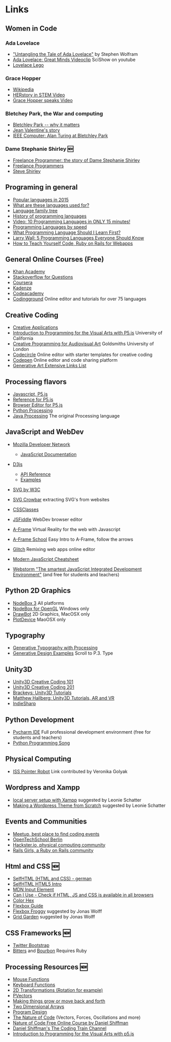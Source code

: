 # Links

## Women in Code
### Ada Lovelace
* ["Untangling the Tale of Ada Lovelace"](http://blog.stephenwolfram.com/2015/12/untangling-the-tale-of-ada-lovelace/) by Stephen Wolfram
* [Ada Lovelace: Great Minds Videoclip](https://www.youtube.com/watch?v=uBbVbqRvqTM) SciShow on youtube
* [Lovelace Lego](https://io9.gizmodo.com/bring-back-victorian-science-with-this-lego-lovelace-b-1747433388?utm_campaign=socialflow_io9_facebook&utm_source=io9_facebook&utm_medium=socialflow)

### Grace Hopper
* [Wikipedia](https://en.wikipedia.org/wiki/Grace_Hopper) 
* [HERstory in STEM Video](https://www.youtube.com/watch?v=S6sh8CxwWx8)
* [Grace Hopper speaks Video](https://youtu.be/qundvme1Tik?t=28m32s)

### Bletchey Park, the War and computing 
* [Bletchley Park -- why it matters](https://www.youtube.com/watch?v=3Ky3-Tbkyhg)
* [Jean Valentine's story](https://www.youtube.com/watch?v=HYNen5muQSE)
* [IEEE Computer: Alan Turing at Bletchley Park](https://youtu.be/5nK_ft0Lf1s)

### Dame Stephanie Shirley :new:
* [Freelance Programmer: the story of Dame Stephanie Shirley](https://www.youtube.com/watch?v=d5nzJ1rQBew)
* [Freelance Programmers](https://en.wikipedia.org/wiki/Xansa)
* [Steve Shirley](https://en.wikipedia.org/wiki/Steve_Shirley)


## Programing in general

* [Popular languages in 2015](http://blog.mclaughlinsoftware.com/wp-content/uploads/2015/01/07dataflow-14036434246802.jpg)
* [What are these languages used for?](http://blog.mclaughlinsoftware.com/wp-content/uploads/2015/01/07dataflow-14036434246802.jpg)
* [Language family tree](https://upload.wikimedia.org/wikipedia/commons/2/25/Genealogical_tree_of_programming_languages.svg)
* [History of programming languages](https://upload.wikimedia.org/wikipedia/commons/2/25/Genealogical_tree_of_programming_languages.svg)
* [Video: 10 Programming Languages in ONLY 15 minutes!](https://youtu.be/7bE2mI4ePeU?t=30s)
* [Programming Languages by speed](https://benchmarksgame-team.pages.debian.net/benchmarksgame/)
* [What Programming Language Should I Learn First?](https://www.youtube.com/watch?v=poJfwre2PIs)
* [Larry Wall: 5 Programming Languages Everyone Should Know](https://www.youtube.com/watch?v=LR8fQiskYII)
* [How to Teach Yourself Code, Ruby on Rails for Webapps](https://www.youtube.com/watch?v=T0qAjgQFR4c) 

## General Online Courses (Free)
* [Khan Academy](https://www.khanacademy.org/computing/computer-programming)
* [Stackoverflow for Questions](http://stackoverflow.com/)
* [Coursera](https://www.coursera.org/)
* [Kadenze](https://www.kadenze.com/)
* [Codeacademy](https://www.codecademy.com/learn)
* [Codingground](https://tutorialspoint.com/codingground.htm) Online editor and tutorials for over 75 languages 


## Creative Coding
* [Creative Applications]()
* [Introduction to Programming for the Visual Arts with P5.js](https://www.kadenze.com/courses/introduction-to-programming-for-the-visual-arts-with-p5-js-vi/) University of California
* [Creative Programming for Audiovisual Art](https://www.kadenze.com/courses/creative-programming-for-audiovisual-art) Goldsmiths University of London
* [Codecircle](https://live.codecircle.com) Online editor with starter templates for creative coding 
* [Codepen](https://codepen.io) Online editor and code sharing platform
* [Generative Art Extensive Links List](https://github.com/kosmos/awesome-generative-art)

## Processing flavors
* [Javascript, P5.js](https://p5js.org/)
* [Reference for P5.js](https://p5js.org/reference/)
* [Browser Editor for P5.js ](https://alpha.editor.p5js.org)
* [Python Processing](http://py.prbcessing.org/)
* [Java Processing](http://processing.org/) The original Processing language

## JavaScript and WebDev

* [Mozilla Developer Network](https://developer.mozilla.org/en-US/)
    - [JavaScript Documentation](https://developer.mozilla.org/en-US/docs/Web/JavaScript)
* [D3js](https://d3js.org/)
    - [API Reference](https://github.com/d3/d3/blob/master/API.md)
    - [Examples](https://github.com/d3/d3/wiki/Gallery)
* [SVG by W3C](https://www.w3.org/TR/SVG/) 
* [SVG Crowbar](https://nytimes.github.io/svg-crowbar/) extracting SVG's from websites
* [CSSClasses](http://cssclass.es/materials/)
* [JSFiddle](http://jsfiddle.net/) WebDev browser editor 
* [A-Frame](https://aframe.io) Virtual Reality for the web with Javascript
* [A-Frame School](https://aframe.io/aframe-school/) Easy Intro to A-Frame, follow the arrows
* [Glitch](https://glitch.com) Remixing web apps online editor
* [Modern JavaScript Cheatsheet](https://github.com/mbeaudru/modern-js-cheatsheet)
 
 * [Webstorm "The smartest JavaScript Integrated Development Environment"](https://www.jetbrains.com/webstorm/) (and free for students and teachers)

## Python 2D Graphics

* [NodeBox 3](https://www.nodebox.net/node/) All platforms
* [NodeBox for OpenGL](http://www.cityinabottle.org/nodebox/) Windows only
* [DrawBot](http://drawbot.readthedocs.io/index.html) 2D Graphics, MacOSX only
* [PlotDevice](https://plotdevice.io/) MaoOSX only

## Typography
* [Generative Typography with Processing](http://www.creativeapplications.net/processing/generative-typography-processing-tutorial/)
* [Generative Design Examples](http://www.generative-gestaltung.de/2/) Scroll to P.3. Type

## Unity3D 
* [Unity3D Creative Coding 101](https://www.youtube.com/playlist?list=PL64OnOdZ_3NGD4qvRucx7BpKUZ-IqGc0Q)
* [Unity3D Creative Coding 201](https://www.youtube.com/watch?v=a-quaXuEdhU&list=PL64OnOdZ_3NF4iv53e8eG7t1erC1PgKx6)
* [Brackeys: Unity3D Tutorials](https://www.youtube.com/user/Brackeys/playlists)
* [Matthew Hallberg: Unity3D Tutorials, AR and VR](https://www.youtube.com/channel/UClm2DY6pj3ygKoKhEVr7KFw/playlists)
* [IndieSharp](https://www.youtube.com/user/Unity3DCoder/playlists)

## Python Development
* [Pycharm IDE](https://www.jetbrains.com/student/) Full professional development environment (free for students and teachers)
* [Python Programming Song](https://www.youtube.com/watch?v=3UsKYsLSGpU)

## Physical Computing
* [ISS Pointer Robot](http://www.instructables.com/id/ISS-Pointer-Robo/) Link contributed by Veronika Golyak

## Wordpress and Xampp
* [local server setup with Xampp](https://www.youtube.com/watch?v=85T6DrPiIY4&app=desktop) suggested by  Leonie Schatter
* [Making a Wordpress Theme from Scratch](https://www.youtube.com/watch?v=oTRZYnYQlmo) suggested by Leonie Schatter

## Events and Communities
* [Meetup, best place to find coding events](https://www.meetup.com/)
* [OpenTechSchool Berlin](http://www.opentechschool.org)
* [Hackster.io, physical computing community](https://www.hackster.io/)
* [Rails Girls, a Ruby on Rails community](http://railsgirls.com/)

## Html and CSS :new:
* [SelfHTML (HTML and CSS) - german](https://wiki.selfhtml.org/wiki/Startseite)
* [SelfHTML HTML5 Intro](https://wiki.selfhtml.org/wiki/HTML/Tutorials/HTML5-Seitenstrukturierung)
* [MDN Input Element](https://developer.mozilla.org/en-US/docs/Web/HTML/Element/input)
* [Can I Use - Check if HTML, JS and CSS is available in all browsers](https://caniuse.com/#search=grid)
* [Color Hex](http://www.color-hex.com/)
* [Flexbox Guide](https://css-tricks.com/snippets/css/a-guide-to-flexbox/)
* [Flexbox Froggy](http://flexboxfroggy.com/) suggested by Jonas Wolff
* [Grid Garden](http://cssgridgarden.com/) suggested by Jonas Wolff

## CSS Frameworks :new:
* [Twitter Bootstrap](http://getbootstrap.com/)
* [Bitters](http://bitters.bourbon.io/) and [Bourbon](https://www.bourbon.io/) Requires Ruby

## Processing Resources :new:
* [Mouse Functions](https://processing.org/examples/mousefunctions.html)
* [Keyboard Functions](https://processing.org/examples/keyboardfunctions.html)
* [2D Transformations (Rotation for example)](https://processing.org/tutorials/transform2d/)
* [PVectors](https://processing.org/tutorials/pvector/)
* [Making things grow or move back and forth](https://processing.org/tutorials/trig/)
* [Two Dimensional Arrays](https://processing.org/tutorials/2darray/)
* [Program Design](https://processing.org/tutorials/anatomy/)
* [The Nature of Code](http://natureofcode.com/) (Vectors, Forces, Oscillations and more)
* [Nature of Code Free Online Course by Daniel Shiffman](https://www.kadenze.com/courses/the-nature-of-code/info)
* [Daniel Shiffman's The Coding Train Channel](https://www.youtube.com/channel/UCvjgXvBlbQiydffZU7m1_aw)
* [Introduction to Programming for the Visual Arts with p5.js](https://www.kadenze.com/courses/introduction-to-programming-for-the-visual-arts-with-p5-js-vi/sessions)